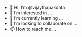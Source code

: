 - 👋 Hi, I’m @vijaythapakdata
- 👀 I’m interested in ...
- 🌱 I’m currently learning ...
- 💞️ I’m looking to collaborate on ...
- 📫 How to reach me ...

<!---
vijaythapakdata/vijaythapakdata is a ✨ special ✨ repository because its `README.md` (this file) appears on your GitHub profile.
You can click the Preview link to take a look at your changes.
--->

